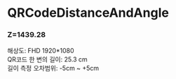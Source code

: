 # QRCodeDistanceAndAngle
### Z=1439.28
해상도: FHD 1920*1080  
QR코드 한 변의 길이: 25.3 cm  
길이 측정 오차범위: -5cm ~ +5cm